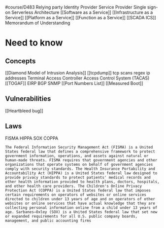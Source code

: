 #course/D483 
Relying party
Identity Provider
Service Provider 
Single  sign-on
Serverless Architecture
[[Software as a Service]]
[[Infrastructure as a Service]]
[[Platform as a Service]]
[[Function as a Service]]
[[SCADA ICS]]
Memorandum of Understanding

# Need to know
## Concepts
[[Diamond Model of Intrusion Analysis]]
[[tcpdump]]
tcp scans 
regex ip addresses
Terminal Access Controller Access Control System (TACAS)
[[TOGAF]]
EIRP
BGP
SNMP
[[Port Numbers List]]
[[Measured Boot]]
## Vulnerabilities
[[Heartbleed bug]]
## Laws
FISMA
HIPPA
SOX
COPPA
```
The Federal Information Security Management Act (FISMA) is a United States federal law that defines a comprehensive framework to protect government information, operations, and assets against natural or human-made threats. FISMA requires that government agencies and other organizations that operate systems on behalf of government agencies comply with security standards. The Health Insurance Portability and Accountability Act (HIPPA) is a United States federal law designed to provide privacy standards to protect patients' medical records and other health information provided to health plans, doctors, hospitals, and other health care providers. The Children's Online Privacy Protection Act (COPPA) is a United States federal law that imposes certain requirements on operators of websites or online services directed to children under 13 years of age and on operators of other websites or online services that have actual knowledge that they are collecting personal information online from a child under 13 years of age. Sarbanes–Oxley (SOX) is a United States federal law that set new or expanded requirements for all U.S. public company boards, management, and public accounting firms
```

